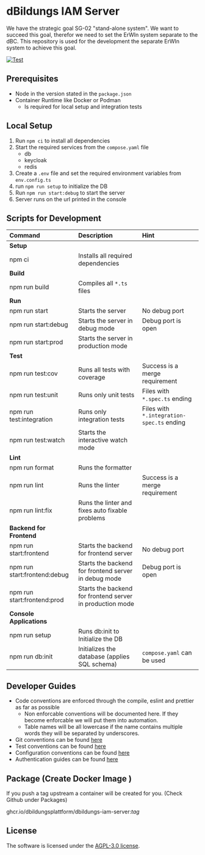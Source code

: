 # dBildungs IAM Server

We have the strategic goal SG-02 "stand-alone system". We want to succeed this goal, therefor we need to set the ErWIn system separate to the dBC. This repository is used for the development the separate ErWIn system to achieve this goal.

[![Test](https://github.com/hpi-schul-cloud/dbildungs-iam-server/actions/workflows/test.yml/badge.svg)](https://github.com/hpi-schul-cloud/dbildungs-iam-server/actions/workflows/test.yml)

## Prerequisites

* Node in the version stated in the `package.json`
* Container Runtime like Docker or Podman
  * Is required for local setup and integration tests

## Local Setup

1. Run `npm ci` to install all dependencies
2. Start the required services from the `compose.yaml` file
   * db
   * keycloak
   * redis
3. Create a `.env` file and set the required environment variables from `env.config.ts`
4. run `npm run setup` to initialize the DB
5. Run `npm run start:debug` to start the server
6. Server runs on the url printed in the console

## Scripts for Development

| Command                      | Description                                               | Hint                                      |
| :--------------------------- | :-------------------------------------------------------- | :---------------------------------------- |
| **Setup**                    |                                                           |                                           |
| npm ci                       | Installs all required dependencies                        |                                           |
| **Build**                    |                                                           |                                           |
| npm run build                | Compiles all `*.ts` files                                 |                                           |
| **Run**                      |                                                           |                                           |
| npm run start                | Starts the server                                         | No debug port                             |
| npm run start:debug          | Starts the server in debug mode                           | Debug port is open                        |
| npm run start:prod           | Starts the server in production mode                      |                                           |
| **Test**                     |                                                           |                                           |
| npm run test:cov             | Runs all tests with coverage                              | Success is a merge requirement            |
| npm run test:unit            | Runs only unit tests                                      | Files with `*.spec.ts` ending             |
| npm run test:integration     | Runs only integration tests                               | Files with `*.integration-spec.ts` ending |
| npm run test:watch           | Starts the interactive watch mode                         |                                           |
| **Lint**                     |                                                           |                                           |
| npm run format               | Runs the formatter                                        |                                           |
| npm run lint                 | Runs the linter                                           | Success is a merge requirement            |
| npm run lint:fix             | Runs the linter and fixes auto fixable problems           |                                           |
| **Backend for Frontend**     |                                                           |                                           |
| npm run start:frontend       | Starts the backend for frontend server                    | No debug port                             |
| npm run start:frontend:debug | Starts the backend for frontend server in debug mode      | Debug port is open                        |
| npm run start:frontend:prod  | Starts the backend for frontend server in production mode |                                           |
| **Console Applications**     |                                                           |                                           |
| npm run setup                | Runs db:init to Initialize the DB                         |                                           |
| npm run db:init              | Initializes the database (applies SQL schema)             | `compose.yaml` can be used                |

## Developer Guides

* Code conventions are enforced through the compile, eslint and prettier as far as possible
    * Non enforcable conventions will be documented here. If they become enforcable we will put them into
      automation.
    * Table names will be all lowercase if the name contains multiple words they will be separated by
        underscores.
* Git conventions can be found [here](./docs/git.md)
* Test conventions can be found [here](./docs/tests.md)
* Configuration conventions can be found [here](./docs/config.md)
* Authentication guides can be found [here](./docs/auth.md)

## Package (Create Docker Image )
If you push a tag upstream a container will be created for you. (Check Github under Packages)

ghcr.io/dbildungsplattform/dbildungs-iam-server:*tag*

## License

The software is licensed under the [AGPL-3.0 license](./LICENSE).

